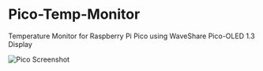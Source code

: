 # Pico-Temp-Monitor
Temperature Monitor for Raspberry Pi Pico using WaveShare Pico-OLED 1.3 Display 


![Pico Screenshot](IMG_3851-1.JPEG)